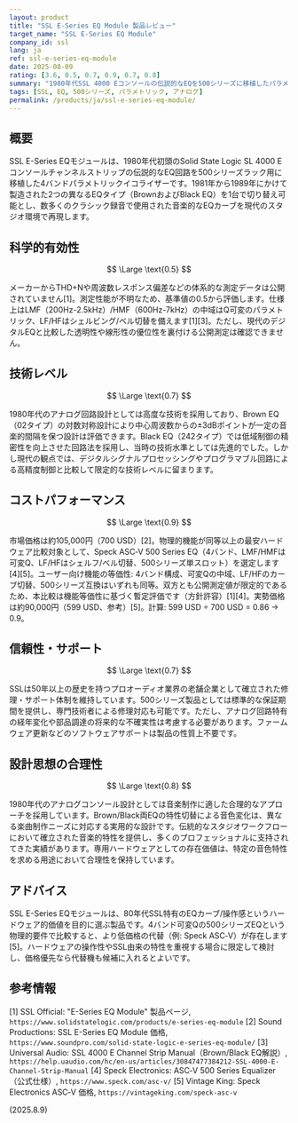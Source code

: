```yaml
---
layout: product
title: "SSL E-Series EQ Module 製品レビュー"
target_name: "SSL E-Series EQ Module"
company_id: ssl
lang: ja
ref: ssl-e-series-eq-module
date: 2025-08-09
rating: [3.6, 0.5, 0.7, 0.9, 0.7, 0.8]
summary: "1980年代SSL 4000 Eコンソールの伝説的なEQを500シリーズに移植したパラメトリックイコライザー。Brown/Black両EQタイプを搭載するも、現代基準では限定的な透明性と高価格が課題。"
tags: [SSL, EQ, 500シリーズ, パラメトリック, アナログ]
permalink: /products/ja/ssl-e-series-eq-module/
---
```


## 概要

SSL E-Series EQモジュールは、1980年代初頭のSolid State Logic SL 4000 Eコンソールチャンネルストリップの伝説的なEQ回路を500シリーズラック用に移植した4バンドパラメトリックイコライザーです。1981年から1989年にかけて製造された2つの異なるEQタイプ（BrownおよびBlack EQ）を1台で切り替え可能とし、数多くのクラシック録音で使用された音楽的なEQカーブを現代のスタジオ環境で再現します。

## 科学的有効性

$$ \Large \text{0.5} $$

メーカーからTHD+Nや周波数レスポンス偏差などの体系的な測定データは公開されていません[1]。測定性能が不明なため、基準値の0.5から評価します。仕様上はLMF（200Hz-2.5kHz）/HMF（600Hz-7kHz）の中域はQ可変のパラメトリック、LF/HFはシェルビング/ベル切替を備えます[1][3]。ただし、現代のデジタルEQと比較した透明性や線形性の優位性を裏付ける公開測定は確認できません。

## 技術レベル

$$ \Large \text{0.7} $$

1980年代のアナログ回路設計としては高度な技術を採用しており、Brown EQ（02タイプ）の対数対称設計により中心周波数からの±3dBポイントが一定の音楽的間隔を保つ設計は評価できます。Black EQ（242タイプ）では低域制御の精密性を向上させた回路法を採用し、当時の技術水準としては先進的でした。しかし現代の観点では、デジタルシグナルプロセッシングやプログラマブル回路による高精度制御と比較して限定的な技術レベルに留まります。

## コストパフォーマンス

$$ \Large \text{0.9} $$

市場価格は約105,000円（700 USD）[2]。物理的機能が同等以上の最安ハードウェア比較対象として、Speck ASC‑V 500 Series EQ（4バンド、LMF/HMFは可変Q、LF/HFはシェルフ/ベル切替、500シリーズ単スロット）を選定します[4][5]。ユーザー向け機能の等価性: 4バンド構成、可変Qの中域、LF/HFのカーブ切替、500シリーズ互換はいずれも同等。双方とも公開測定値が限定的であるため、本比較は機能等価性に基づく暫定評価です（方針許容）[1][4]。実勢価格は約90,000円（599 USD、参考）[5]。計算: 599 USD ÷ 700 USD = 0.86 → 0.9。

## 信頼性・サポート

$$ \Large \text{0.7} $$

SSLは50年以上の歴史を持つプロオーディオ業界の老舗企業として確立された修理・サポート体制を維持しています。500シリーズ製品としては標準的な保証期間を提供し、専門技術者による修理対応も可能です。ただし、アナログ回路特有の経年変化や部品調達の将来的な不確実性は考慮する必要があります。ファームウェア更新などのソフトウェアサポートは製品の性質上不要です。

## 設計思想の合理性

$$ \Large \text{0.8} $$

1980年代のアナログコンソール設計としては音楽制作に適した合理的なアプローチを採用しています。Brown/Black両EQの特性切替による音色変化は、異なる楽曲制作ニーズに対応する実用的な設計です。伝統的なスタジオワークフローにおいて確立された音楽的特性を提供し、多くのプロフェッショナルに支持されてきた実績があります。専用ハードウェアとしての存在価値は、特定の音色特性を求める用途において合理性を保持しています。

## アドバイス

SSL E-Series EQモジュールは、80年代SSL特有のEQカーブ/操作感というハードウェア的価値を目的に選ぶ製品です。4バンド可変Qの500シリーズEQという物理的要件で比較すると、より低価格の代替（例: Speck ASC‑V）が存在します[5]。ハードウェアの操作性やSSL由来の特性を重視する場合に限定して検討し、価格優先なら代替機も候補に入れるとよいです。

## 参考情報

[1] SSL Official: "E-Series EQ Module" 製品ページ, `https://www.solidstatelogic.com/products/e-series-eq-module`
[2] Sound Productions: SSL E-Series EQ Module 価格, `https://www.soundpro.com/solid-state-logic-e-series-eq-module/`
[3] Universal Audio: SSL 4000 E Channel Strip Manual（Brown/Black EQ解説）, `https://help.uaudio.com/hc/en-us/articles/30847477384212-SSL-4000-E-Channel-Strip-Manual`
[4] Speck Electronics: ASC‑V 500 Series Equalizer（公式仕様）, `https://www.speck.com/asc-v/`
[5] Vintage King: Speck Electronics ASC‑V 価格, `https://vintageking.com/speck-asc-v`

(2025.8.9)